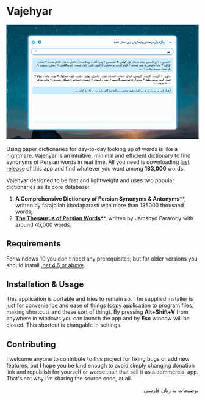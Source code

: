 # Vajehyar



![](Usage.gif)



Using paper dictionaries for day-to-day looking up of words is like a nightmare. Vajehyar is an intuitive, minimal and efficient dictionary to find synonyms of Persian words in real time. All you need is downloading [last release](https://github.com/kokabi1365/Vajehyar/releases) of this app and find whatever you want among **183,000** words.

Vajehyar designed to be fast and lightweight and uses two popular dictionaries as its core database:

1. **A Comprehensive Dictionary of Persian Synonyms & Antonyms****, written by farajollah khodaparasti with more than 135000 thousand words;
2. [**The Thesaurus of Persian Words**](https://fa.wikipedia.org/wiki/%D9%81%D8%B1%D9%87%D9%86%DA%AF_%D8%B7%DB%8C%D9%81%DB%8C)**, written by Jamshyd Fararooy with around 45,000 words.


## Requirements

For windows 10 you don't need any prerequisites; but for older versions you should install [.net 4.6 or above](https://soft98.ir/software/209-Microsoft-NET-Framework.html).


## Installation & Usage

This application is portable and tries to remain so. The supplied installer is just for convenience and ease of things (copy application to program files, making shortcuts and these sort of thing). By pressing **Alt+Shift+V** from anywhere in windows you can launch the app and by **Esc** window will be closed. This shortcut is changable in settings.


## Contributing

I welcome anyone to contribute to this project for fixing bugs or add new features, but I hope you be kind enough to avoid simply changing donation link and republish for yourself or worse than that sell it as a commercial app. That's not why I'm sharing the source code, at all.

<div dir="rtl">
توضیحات به زبان فارسی
</div>



